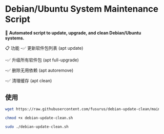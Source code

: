 # Debian/Ubuntu System Maintenance Script

🔧 **Automated script to update, upgrade, and clean Debian/Ubuntu systems.**

📋 功能
  -✅ 更新软件包列表 (apt update)
  
  -✅ 升级所有软件包 (apt full-upgrade)
  
  -✅ 删除无用依赖 (apt autoremove)

  -✅ 清理缓存 (apt clean)

## 使用
```bash
wget https://raw.githubusercontent.com/fusurus/debian-update-clean/main/debian-update-clean.sh

chmod +x debian-update-clean.sh

sudo ./debian-update-clean.sh
